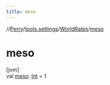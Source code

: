 ```yaml
---
title: meso
---
```

//[Perry](../../../index.html)/[tools.settings](../index.html)/[WorldRates](index.html)/[meso](meso.html)



# meso



[jvm]\
val [meso](meso.html): [Int](https://kotlinlang.org/api/latest/jvm/stdlib/kotlin/-int/index.html) = 1




